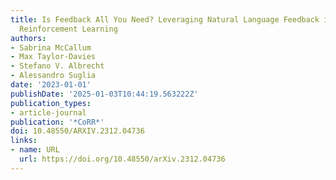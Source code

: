 ```yaml
---
title: Is Feedback All You Need? Leveraging Natural Language Feedback in Goal-Conditioned
  Reinforcement Learning
authors:
- Sabrina McCallum
- Max Taylor-Davies
- Stefano V. Albrecht
- Alessandro Suglia
date: '2023-01-01'
publishDate: '2025-01-03T10:44:19.563222Z'
publication_types:
- article-journal
publication: '*CoRR*'
doi: 10.48550/ARXIV.2312.04736
links:
- name: URL
  url: https://doi.org/10.48550/arXiv.2312.04736
---
```

